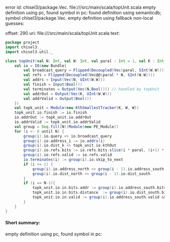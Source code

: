 error id: chisel3/package.Vec.
file://<WORKSPACE>/src/main/scala/topUnit.scala
empty definition using pc, found symbol in pc: 
found definition using semanticdb; symbol chisel3/package.Vec.
empty definition using fallback
non-local guesses:

offset: 290
uri: file://<WORKSPACE>/src/main/scala/topUnit.scala
text:
```scala
package project
import chisel3._
import chisel3.util._

class topUnit(val N: Int, val W: Int, val paral : Int = 1, val K : Int = 16) extends Module {
    val io = IO(new Bundle{
        val broadcast_query = Flipped(Decoupled(Vec(paral, SInt(W.W))))
        val refs = Flipped(Decoupled(Vec@@(paral * N, SInt(W.W))))
        val addrs = Input(Vec(N, UInt(W.W)))
        val finish = Input(Bool())
        val terminates = Output(Vec(N,Bool())) // handled by topUnit
        val addrOut = Output(Vec(K, UInt(W.W)))
        val addrValid = Output(Bool())
    })
    val topk_unit = Module(new KthSmallestTracker(K, W, W))
    topk_unit.io.finish := io.finish
    io.addrOut := topk_unit.io.addrOut
    io.addrValid := topk_unit.io.addrValid
    val group = Seq.fill(N)(Module(new PE_Module))
    for (i <- 0 until N) {
        group(i).io.query <> io.broadcast_query
        group(i).io.address_i := io.addrs(i)
        group(i).io.dist_k <> topk_unit.io.kthOut
        group(i).io.refs.bits := io.refs.bits.slice(i * paral, (i+1) * paral)
        group(i).io.refs.valid := io.refs.valid
        io.terminates(i) := group(i).io.skip_to_next
        if (i >= 1) {
            group(i).io.address_north <> group(i - 1).io.address_south
            group(i).io.dist_north <> group(i - 1).io.dist_south
        }
        if (i == N-1){
            topk_unit.io.in.bits.addr := group(i).io.address_south.bits
            topk_unit.io.in.bits.distance  := group(i).io.dist_south.bits
            topk_unit.io.in.valid := group(i).io.address_south.valid && group(i).io.dist_south.valid
        }
    }
}
```


#### Short summary: 

empty definition using pc, found symbol in pc: 